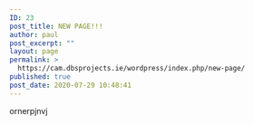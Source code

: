 ```yaml
---
ID: 23
post_title: NEW PAGE!!!
author: paul
post_excerpt: ""
layout: page
permalink: >
  https://cam.dbsprojects.ie/wordpress/index.php/new-page/
published: true
post_date: 2020-07-29 10:48:41
---
```

<!-- wp:paragraph -->
<p>ornerpjnvj</p>
<!-- /wp:paragraph -->